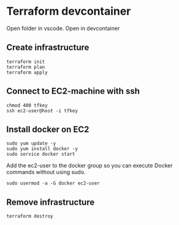 # Terraform devcontainer
Open folder in vscode. Open in devcontainer

## Create infrastructure
```
terraform init
terraform plan
terraform apply
```

## Connect to EC2-machine with ssh
```
chmod 400 tfkey
ssh ec2-user@host -i tfkey
```

## Install docker on EC2
```
sudo yum update -y
sudo yum install docker -y
sudo service docker start
```

Add the ec2-user to the docker group so you can execute Docker commands without using sudo.
```
sudo usermod -a -G docker ec2-user
```

## Remove infrastructure
```
terraform destroy
```
